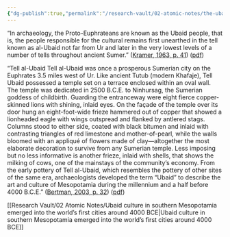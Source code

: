 ```yaml
---
{"dg-publish":true,"permalink":"/research-vault/02-atomic-notes/the-ubaid-people-are-the-earliest-identifiable-widespread-culture-in-mesopotamia/"}
---
```


“In archaeology, the Proto-Euphrateans are known as the Ubaid people, that is, the people responsible for the cultural remains first unearthed in the tell known as al-Ubaid not far from Ur and later in the very lowest levels of a number of tells throughout ancient Sumer.” ([Kramer, 1963, p. 41](zotero://select/library/items/TI24BNVH)) ([pdf](zotero://open-pdf/library/items/EY8R4485?page=41&annotation=TYXZBJGI))

“Tell al-Ubaid Tell al-Ubaid was once a prosperous Sumerian city on the Euphrates 3.5 miles west of Ur. Like ancient Tutub (modern Khafaje), Tell Ubaid possessed a temple set on a terrace enclosed within an oval wall. The temple was dedicated in 2500 B.C.E. to Ninhursag, the Sumerian goddess of childbirth. Guarding the entranceway were eight fierce copper-skinned lions with shining, inlaid eyes. On the façade of the temple over its door hung an eight-foot-wide frieze hammered out of copper that showed a lionheaded eagle with wings outspread and flanked by antlered stags. Columns stood to either side, coated with black bitumen and inlaid with contrasting triangles of red limestone and mother-of-pearl, while the walls bloomed with an appliqué of flowers made of clay—altogether the most elaborate decoration to survive from any Sumerian temple. Less imposing but no less informative is another frieze, inlaid with shells, that shows the milking of cows, one of the mainstays of the community’s economy. From the early pottery of Tell al-Ubaid, which resembles the pottery of other sites of the same era, archaeologists developed the term “Ubaid” to describe the art and culture of Mesopotamia during the millennium and a half before 4000 B.C.E.” ([Bertman, 2003, p. 32](zotero://select/library/items/YPMHZBXL)) ([pdf](zotero://open-pdf/library/items/X3CHJ4P3?page=45&annotation=Z76C4VTY))

[[Research Vault/02 Atomic Notes/Ubaid culture in southern Mesopotamia emerged into the world’s first cities around 4000 BCE\|Ubaid culture in southern Mesopotamia emerged into the world’s first cities around 4000 BCE]]
